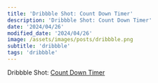 ```yaml
---
title: 'Dribbble Shot: Count Down Timer'
description: 'Dribbble Shot: Count Down Timer'
date: '2024/04/26'
modified_date: '2024/04/26'
image: /assets/images/posts/dribbble.png
subtitle: 'dribbble'
tags: 'dribbble'
---
```


Dribbble Shot: [Count Down Timer](https://dribbble.com/shots/23865415-Count-Down-Timer)
